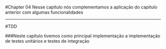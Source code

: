 #Chapter 04
Nesse capítulo nós complementamos a aplicação do capítulo anterior com algumas funcionalidades 

---

#TDD

###Neste capítulo tivemos como principal implementação a implementação de testes unitários e testes de integração

